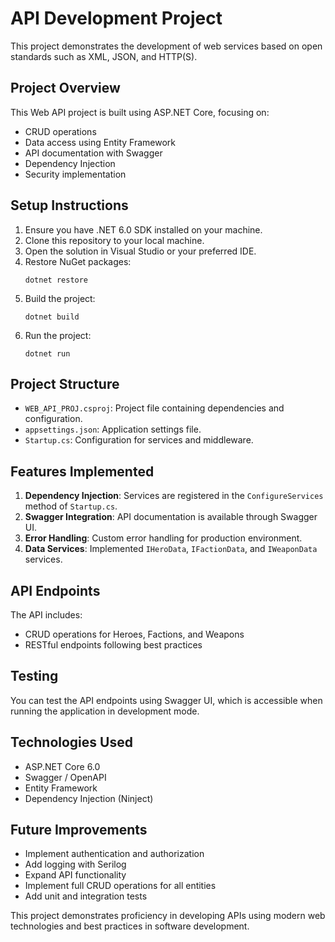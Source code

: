 # API Development Project

This project demonstrates the development of web services based on open standards such as XML, JSON, and HTTP(S).

## Project Overview

This Web API project is built using ASP.NET Core, focusing on:

- CRUD operations
- Data access using Entity Framework
- API documentation with Swagger
- Dependency Injection
- Security implementation

## Setup Instructions

1. Ensure you have .NET 6.0 SDK installed on your machine.
2. Clone this repository to your local machine.
3. Open the solution in Visual Studio or your preferred IDE.
4. Restore NuGet packages:
   ```
   dotnet restore
   ```
5. Build the project:
   ```
   dotnet build
   ```
6. Run the project:
   ```
   dotnet run
   ```

## Project Structure

- `WEB_API_PROJ.csproj`: Project file containing dependencies and configuration.
- `appsettings.json`: Application settings file.
- `Startup.cs`: Configuration for services and middleware.

## Features Implemented

1. **Dependency Injection**: Services are registered in the `ConfigureServices` method of `Startup.cs`.
2. **Swagger Integration**: API documentation is available through Swagger UI.
3. **Error Handling**: Custom error handling for production environment.
4. **Data Services**: Implemented `IHeroData`, `IFactionData`, and `IWeaponData` services.

## API Endpoints

The API includes:

- CRUD operations for Heroes, Factions, and Weapons
- RESTful endpoints following best practices

## Testing

You can test the API endpoints using Swagger UI, which is accessible when running the application in development mode.

## Technologies Used

- ASP.NET Core 6.0
- Swagger / OpenAPI
- Entity Framework
- Dependency Injection (Ninject)

## Future Improvements

- Implement authentication and authorization
- Add logging with Serilog
- Expand API functionality
- Implement full CRUD operations for all entities
- Add unit and integration tests

This project demonstrates proficiency in developing APIs using modern web technologies and best practices in software development.
